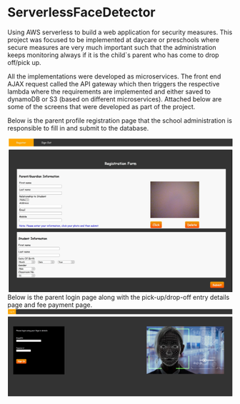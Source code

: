 # ServerlessFaceDetector
Using AWS serverless to build a web application for security measures. This project was focused to be implemented at daycare or preschools where secure measures are very much important such that the administration keeps monitoring always if it is the child`s parent who has come to drop off/pick up. 

All the implementations were developed as microservices. The front end AJAX request called the API gateway which then triggers the respective lambda where the requirements are implemented and either saved to dynamoDB or S3 (based on different microservices). Attached below are some of the screens that were developed as part of the project.


Below is the parent profile registration page that the school administration is responsible to fill in and submit to the database.

![Alt text](https://github.com/karthikaDR/ServerlessFaceDetector/blob/master/registration%20page.JPG)
Below is the parent login page along with the pick-up/drop-off entry details page and fee payment page.
![Alt text](https://github.com/karthikaDR/ServerlessFaceDetector/blob/master/ParentLogin.JPG)

